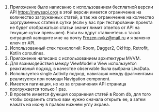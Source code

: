 1. Приложение было написанно с использованием бесплатной версии API https://newsapi.org/ в этой версии имеется ограничение на количество загруженных статей,
а так же ограничение на колчество заргруженных статей в сутки (если у вас при тестировании проекта не будет отображаться статьи значит лимит ответов от API на
текущие сутки превышен). Если вы вдруг сталкнетесь с такой ситуацией напишите мне на почту Frozen-nvkz@mail.ru и я заменю ключ от API. <br>
2. Использованный стек технологий: Room, Dagger2, OkHttp, Retrofit, Kotlin coroutines. <br>
3. Приложение написано с использованием архитектуры MVVM. <br>
4. Для взаимодействия между ViewModel и View используется реактивный подход, в качестве observable была выбрана LivaData. <br>
5. Используется single Activity подход, навигация между фрагментами реализуется при помощи Navigation component. <br>
6. Имеется пагинация, но из за ограничения API страница прогружается только 1 раз. <br>
7. В проекте имеется функция сохранения статей в Room db, для того чтобы сохранить статью вам нужно сначала открыть ее, а затем нажать на икону в правом нижнем углу экрана. <br>
